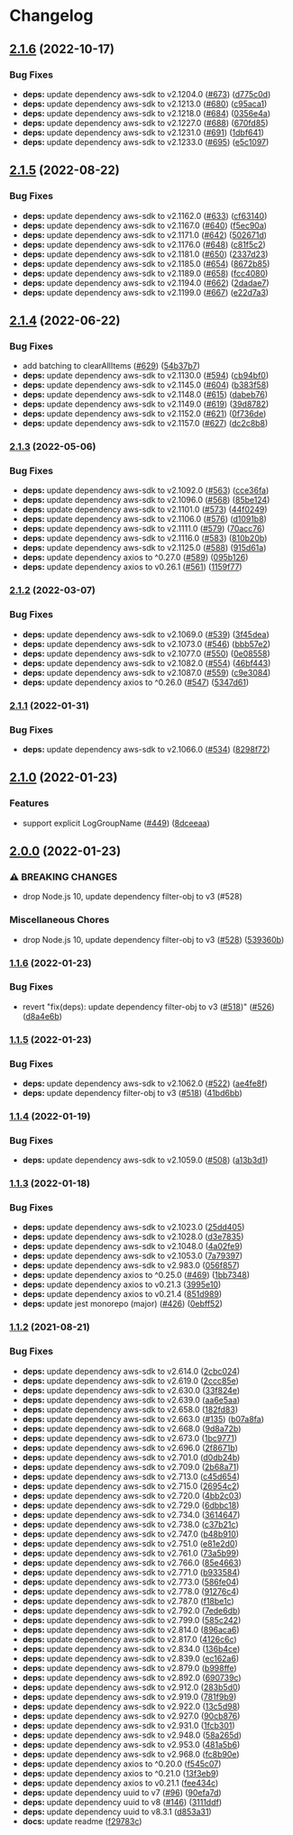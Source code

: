 # Changelog

## [2.1.6](https://github.com/erezrokah/aws-testing-library/compare/v2.1.5...v2.1.6) (2022-10-17)


### Bug Fixes

* **deps:** update dependency aws-sdk to v2.1204.0 ([#673](https://github.com/erezrokah/aws-testing-library/issues/673)) ([d775c0d](https://github.com/erezrokah/aws-testing-library/commit/d775c0d40f7151eed797650df870ad62da43e9f8))
* **deps:** update dependency aws-sdk to v2.1213.0 ([#680](https://github.com/erezrokah/aws-testing-library/issues/680)) ([c95aca1](https://github.com/erezrokah/aws-testing-library/commit/c95aca155336a4bf43d27c3964af87d6cb4092e6))
* **deps:** update dependency aws-sdk to v2.1218.0 ([#684](https://github.com/erezrokah/aws-testing-library/issues/684)) ([0356e4a](https://github.com/erezrokah/aws-testing-library/commit/0356e4ab3e8009d08a6d545e7f07b80cf99521e6))
* **deps:** update dependency aws-sdk to v2.1227.0 ([#688](https://github.com/erezrokah/aws-testing-library/issues/688)) ([670fd85](https://github.com/erezrokah/aws-testing-library/commit/670fd85cfe9199c254cb34bb63146f4fc0c6a28b))
* **deps:** update dependency aws-sdk to v2.1231.0 ([#691](https://github.com/erezrokah/aws-testing-library/issues/691)) ([1dbf641](https://github.com/erezrokah/aws-testing-library/commit/1dbf641c884e414bbdb2f27e498bc2b297d99f99))
* **deps:** update dependency aws-sdk to v2.1233.0 ([#695](https://github.com/erezrokah/aws-testing-library/issues/695)) ([e5c1097](https://github.com/erezrokah/aws-testing-library/commit/e5c1097df9ad379137d4fece5cc77c6db1999755))

## [2.1.5](https://github.com/erezrokah/aws-testing-library/compare/v2.1.4...v2.1.5) (2022-08-22)


### Bug Fixes

* **deps:** update dependency aws-sdk to v2.1162.0 ([#633](https://github.com/erezrokah/aws-testing-library/issues/633)) ([cf63140](https://github.com/erezrokah/aws-testing-library/commit/cf631401d659532ac29ed18ccc4c51489acd12f6))
* **deps:** update dependency aws-sdk to v2.1167.0 ([#640](https://github.com/erezrokah/aws-testing-library/issues/640)) ([f5ec90a](https://github.com/erezrokah/aws-testing-library/commit/f5ec90add6ec0c527337c7a65878ec01a29ef97e))
* **deps:** update dependency aws-sdk to v2.1171.0 ([#642](https://github.com/erezrokah/aws-testing-library/issues/642)) ([502671d](https://github.com/erezrokah/aws-testing-library/commit/502671d746c4b9a368d8b3c847a9bf265668618b))
* **deps:** update dependency aws-sdk to v2.1176.0 ([#648](https://github.com/erezrokah/aws-testing-library/issues/648)) ([c81f5c2](https://github.com/erezrokah/aws-testing-library/commit/c81f5c27e02d5d2fd3d6efb098967b780a5b5d2a))
* **deps:** update dependency aws-sdk to v2.1181.0 ([#650](https://github.com/erezrokah/aws-testing-library/issues/650)) ([2337d23](https://github.com/erezrokah/aws-testing-library/commit/2337d236ed85dc16e3a0675cac0f85d1236196c0))
* **deps:** update dependency aws-sdk to v2.1185.0 ([#654](https://github.com/erezrokah/aws-testing-library/issues/654)) ([8672b85](https://github.com/erezrokah/aws-testing-library/commit/8672b857e70fbb676dd6479f69afcdf2ae8104e2))
* **deps:** update dependency aws-sdk to v2.1189.0 ([#658](https://github.com/erezrokah/aws-testing-library/issues/658)) ([fcc4080](https://github.com/erezrokah/aws-testing-library/commit/fcc40800367aa94de0e253619e7aef21ee278e02))
* **deps:** update dependency aws-sdk to v2.1194.0 ([#662](https://github.com/erezrokah/aws-testing-library/issues/662)) ([2dadae7](https://github.com/erezrokah/aws-testing-library/commit/2dadae73a0f14a337fd28a1a340e293ed3bc7e60))
* **deps:** update dependency aws-sdk to v2.1199.0 ([#667](https://github.com/erezrokah/aws-testing-library/issues/667)) ([e22d7a3](https://github.com/erezrokah/aws-testing-library/commit/e22d7a305e676da3edee327a21cdfb50959a3db6))

## [2.1.4](https://github.com/erezrokah/aws-testing-library/compare/v2.1.3...v2.1.4) (2022-06-22)


### Bug Fixes

* add batching to clearAllItems ([#629](https://github.com/erezrokah/aws-testing-library/issues/629)) ([54b37b7](https://github.com/erezrokah/aws-testing-library/commit/54b37b7fbf76d0bd5aa7e1790f86c2401a85bd34))
* **deps:** update dependency aws-sdk to v2.1130.0 ([#594](https://github.com/erezrokah/aws-testing-library/issues/594)) ([cb94bf0](https://github.com/erezrokah/aws-testing-library/commit/cb94bf01729e7d7d7aade3a973594938027d7ba8))
* **deps:** update dependency aws-sdk to v2.1145.0 ([#604](https://github.com/erezrokah/aws-testing-library/issues/604)) ([b383f58](https://github.com/erezrokah/aws-testing-library/commit/b383f580e03e4b381b3de320e70c5634526d28ad))
* **deps:** update dependency aws-sdk to v2.1148.0 ([#615](https://github.com/erezrokah/aws-testing-library/issues/615)) ([dabeb76](https://github.com/erezrokah/aws-testing-library/commit/dabeb76689ae45574bba534770d348a2dd16be12))
* **deps:** update dependency aws-sdk to v2.1149.0 ([#619](https://github.com/erezrokah/aws-testing-library/issues/619)) ([39d8782](https://github.com/erezrokah/aws-testing-library/commit/39d8782104770bbf7bd10af198470f26f0d14739))
* **deps:** update dependency aws-sdk to v2.1152.0 ([#621](https://github.com/erezrokah/aws-testing-library/issues/621)) ([0f736de](https://github.com/erezrokah/aws-testing-library/commit/0f736deb661f43899dce410e2c1a3ac12e5c5d4f))
* **deps:** update dependency aws-sdk to v2.1157.0 ([#627](https://github.com/erezrokah/aws-testing-library/issues/627)) ([dc2c8b8](https://github.com/erezrokah/aws-testing-library/commit/dc2c8b8f0ac3b5a519a2847751703d87d7b9852f))

### [2.1.3](https://github.com/erezrokah/aws-testing-library/compare/v2.1.2...v2.1.3) (2022-05-06)


### Bug Fixes

* **deps:** update dependency aws-sdk to v2.1092.0 ([#563](https://github.com/erezrokah/aws-testing-library/issues/563)) ([cce36fa](https://github.com/erezrokah/aws-testing-library/commit/cce36fad96aeb4a654637b8a82078effe177abed))
* **deps:** update dependency aws-sdk to v2.1096.0 ([#568](https://github.com/erezrokah/aws-testing-library/issues/568)) ([85be124](https://github.com/erezrokah/aws-testing-library/commit/85be12433b728415559b47af6c4fad45d7c5c1ed))
* **deps:** update dependency aws-sdk to v2.1101.0 ([#573](https://github.com/erezrokah/aws-testing-library/issues/573)) ([44f0249](https://github.com/erezrokah/aws-testing-library/commit/44f02495930a80a9bc719d63fbeeb47540a97e6b))
* **deps:** update dependency aws-sdk to v2.1106.0 ([#576](https://github.com/erezrokah/aws-testing-library/issues/576)) ([d1091b8](https://github.com/erezrokah/aws-testing-library/commit/d1091b8ea2290b700eac53eeb9ba9d05f432f25c))
* **deps:** update dependency aws-sdk to v2.1111.0 ([#579](https://github.com/erezrokah/aws-testing-library/issues/579)) ([70acc76](https://github.com/erezrokah/aws-testing-library/commit/70acc760f5b825db4bbfc16bf39e573fb4a27653))
* **deps:** update dependency aws-sdk to v2.1116.0 ([#583](https://github.com/erezrokah/aws-testing-library/issues/583)) ([810b20b](https://github.com/erezrokah/aws-testing-library/commit/810b20b40a1927b69dc5d00c92c0be3f3777a985))
* **deps:** update dependency aws-sdk to v2.1125.0 ([#588](https://github.com/erezrokah/aws-testing-library/issues/588)) ([915d61a](https://github.com/erezrokah/aws-testing-library/commit/915d61a4b1a6da0b125197391a814be965cfada8))
* **deps:** update dependency axios to ^0.27.0 ([#589](https://github.com/erezrokah/aws-testing-library/issues/589)) ([095b126](https://github.com/erezrokah/aws-testing-library/commit/095b126f4ee773cef869706b36aa732de6b3ce9c))
* **deps:** update dependency axios to v0.26.1 ([#561](https://github.com/erezrokah/aws-testing-library/issues/561)) ([1159f77](https://github.com/erezrokah/aws-testing-library/commit/1159f7797a0981e0ee5365dca7117bd11d385bce))

### [2.1.2](https://github.com/erezrokah/aws-testing-library/compare/v2.1.1...v2.1.2) (2022-03-07)


### Bug Fixes

* **deps:** update dependency aws-sdk to v2.1069.0 ([#539](https://github.com/erezrokah/aws-testing-library/issues/539)) ([3f45dea](https://github.com/erezrokah/aws-testing-library/commit/3f45dea6b1a50e30bac9a3e12ec36ecca16db6b2))
* **deps:** update dependency aws-sdk to v2.1073.0 ([#546](https://github.com/erezrokah/aws-testing-library/issues/546)) ([bbb57e2](https://github.com/erezrokah/aws-testing-library/commit/bbb57e28a8054a218aebd684ea6c4a1e1d57890c))
* **deps:** update dependency aws-sdk to v2.1077.0 ([#550](https://github.com/erezrokah/aws-testing-library/issues/550)) ([0e08558](https://github.com/erezrokah/aws-testing-library/commit/0e08558204d42d9ad57afae4839a46a6a0a29383))
* **deps:** update dependency aws-sdk to v2.1082.0 ([#554](https://github.com/erezrokah/aws-testing-library/issues/554)) ([46bf443](https://github.com/erezrokah/aws-testing-library/commit/46bf443c5c6453ea1dc58751c336a33164382181))
* **deps:** update dependency aws-sdk to v2.1087.0 ([#559](https://github.com/erezrokah/aws-testing-library/issues/559)) ([c9e3084](https://github.com/erezrokah/aws-testing-library/commit/c9e3084be5c523037d70c25f5582ef8a7d7256a9))
* **deps:** update dependency axios to ^0.26.0 ([#547](https://github.com/erezrokah/aws-testing-library/issues/547)) ([5347d61](https://github.com/erezrokah/aws-testing-library/commit/5347d618fc7365e77504c3d93104d1f457b4bd9e))

### [2.1.1](https://github.com/erezrokah/aws-testing-library/compare/v2.1.0...v2.1.1) (2022-01-31)


### Bug Fixes

* **deps:** update dependency aws-sdk to v2.1066.0 ([#534](https://github.com/erezrokah/aws-testing-library/issues/534)) ([8298f72](https://github.com/erezrokah/aws-testing-library/commit/8298f72f405ca915105a061c6f85caa16c834193))

## [2.1.0](https://github.com/erezrokah/aws-testing-library/compare/v2.0.0...v2.1.0) (2022-01-23)


### Features

* support explicit LogGroupName ([#449](https://github.com/erezrokah/aws-testing-library/issues/449)) ([8dceeaa](https://github.com/erezrokah/aws-testing-library/commit/8dceeaae9a9e15002a785f998fe241f54a148dbf))

## [2.0.0](https://github.com/erezrokah/aws-testing-library/compare/v1.1.6...v2.0.0) (2022-01-23)


### ⚠ BREAKING CHANGES

* drop Node.js 10, update dependency filter-obj to v3 (#528)

### Miscellaneous Chores

* drop Node.js 10, update dependency filter-obj to v3 ([#528](https://github.com/erezrokah/aws-testing-library/issues/528)) ([539360b](https://github.com/erezrokah/aws-testing-library/commit/539360b63f1c6267aa41cfd83bff551e6e090cfe))

### [1.1.6](https://github.com/erezrokah/aws-testing-library/compare/v1.1.5...v1.1.6) (2022-01-23)


### Bug Fixes

* revert "fix(deps): update dependency filter-obj to v3 ([#518](https://github.com/erezrokah/aws-testing-library/issues/518))" ([#526](https://github.com/erezrokah/aws-testing-library/issues/526)) ([d8a4e6b](https://github.com/erezrokah/aws-testing-library/commit/d8a4e6b08655e0566619b4187cff05e849463832))

### [1.1.5](https://github.com/erezrokah/aws-testing-library/compare/v1.1.4...v1.1.5) (2022-01-23)


### Bug Fixes

* **deps:** update dependency aws-sdk to v2.1062.0 ([#522](https://github.com/erezrokah/aws-testing-library/issues/522)) ([ae4fe8f](https://github.com/erezrokah/aws-testing-library/commit/ae4fe8ffea50db648cffd6022ff38ff905a7679d))
* **deps:** update dependency filter-obj to v3 ([#518](https://github.com/erezrokah/aws-testing-library/issues/518)) ([41bd6bb](https://github.com/erezrokah/aws-testing-library/commit/41bd6bb19bc0184633965ae379ede69e7242b234))

### [1.1.4](https://github.com/erezrokah/aws-testing-library/compare/v1.1.3...v1.1.4) (2022-01-19)


### Bug Fixes

* **deps:** update dependency aws-sdk to v2.1059.0 ([#508](https://github.com/erezrokah/aws-testing-library/issues/508)) ([a13b3d1](https://github.com/erezrokah/aws-testing-library/commit/a13b3d1b7cbea4f18dd63785b1108990c15ffb49))

### [1.1.3](https://github.com/erezrokah/aws-testing-library/compare/v1.1.2...v1.1.3) (2022-01-18)


### Bug Fixes

* **deps:** update dependency aws-sdk to v2.1023.0 ([25dd405](https://github.com/erezrokah/aws-testing-library/commit/25dd405b10eb13cfd92ebf043f9b68b6af574fc6))
* **deps:** update dependency aws-sdk to v2.1028.0 ([d3e7835](https://github.com/erezrokah/aws-testing-library/commit/d3e7835a1d26224b4d13b9cc556a55080befcdf6))
* **deps:** update dependency aws-sdk to v2.1048.0 ([4a02fe9](https://github.com/erezrokah/aws-testing-library/commit/4a02fe96cd78260567ad365645895bcc295741c3))
* **deps:** update dependency aws-sdk to v2.1053.0 ([7a79397](https://github.com/erezrokah/aws-testing-library/commit/7a793975269d9d765b94b8cfc0207843a82b2984))
* **deps:** update dependency aws-sdk to v2.983.0 ([056f857](https://github.com/erezrokah/aws-testing-library/commit/056f857b8ec1831bbc6e378aaa66c088e7fd1614))
* **deps:** update dependency axios to ^0.25.0 ([#469](https://github.com/erezrokah/aws-testing-library/issues/469)) ([1bb7348](https://github.com/erezrokah/aws-testing-library/commit/1bb734885254c9056355f910ee81b503164c96e0))
* **deps:** update dependency axios to v0.21.3 ([3995e10](https://github.com/erezrokah/aws-testing-library/commit/3995e10ba5be631150baf723b022e78881a0a947))
* **deps:** update dependency axios to v0.21.4 ([851d989](https://github.com/erezrokah/aws-testing-library/commit/851d9898a41adc993be3e41260bbe3ec0bee5b73))
* **deps:** update jest monorepo (major) ([#426](https://github.com/erezrokah/aws-testing-library/issues/426)) ([0ebff52](https://github.com/erezrokah/aws-testing-library/commit/0ebff52b0eff60db16c5e27a1cafd96da1c2c045))

### [1.1.2](https://www.github.com/erezrokah/aws-testing-library/compare/v1.1.1...v1.1.2) (2021-08-21)


### Bug Fixes

* **deps:** update dependency aws-sdk to v2.614.0 ([2cbc024](https://www.github.com/erezrokah/aws-testing-library/commit/2cbc024557fc9dd1dcaf123434c53ba6ced0ec9b))
* **deps:** update dependency aws-sdk to v2.619.0 ([2ccc85e](https://www.github.com/erezrokah/aws-testing-library/commit/2ccc85ebb119a24115c37b40760ff887fa4f8b92))
* **deps:** update dependency aws-sdk to v2.630.0 ([33f824e](https://www.github.com/erezrokah/aws-testing-library/commit/33f824e2b7680d73d68408da23b03b45c8eea924))
* **deps:** update dependency aws-sdk to v2.639.0 ([aa6e5aa](https://www.github.com/erezrokah/aws-testing-library/commit/aa6e5aa2d79184d3f40cc945862733c5cdfa9904))
* **deps:** update dependency aws-sdk to v2.658.0 ([182fd83](https://www.github.com/erezrokah/aws-testing-library/commit/182fd83287e8f6d131e40190380808c50ac17ef1))
* **deps:** update dependency aws-sdk to v2.663.0 ([#135](https://www.github.com/erezrokah/aws-testing-library/issues/135)) ([b07a8fa](https://www.github.com/erezrokah/aws-testing-library/commit/b07a8fa081fb7d44e5c392337eb7ed3b0758d760))
* **deps:** update dependency aws-sdk to v2.668.0 ([9d8a72b](https://www.github.com/erezrokah/aws-testing-library/commit/9d8a72b4d510b4c26e36e3589ef9ed6fa0b18196))
* **deps:** update dependency aws-sdk to v2.673.0 ([1bc9771](https://www.github.com/erezrokah/aws-testing-library/commit/1bc9771897fb89d869ccedfa130255d58e199ee7))
* **deps:** update dependency aws-sdk to v2.696.0 ([2f8671b](https://www.github.com/erezrokah/aws-testing-library/commit/2f8671b5800a0154a409375a48e28f477edd9d40))
* **deps:** update dependency aws-sdk to v2.701.0 ([d0db24b](https://www.github.com/erezrokah/aws-testing-library/commit/d0db24be6d7155c27e66f7bb10e7803b532f57d4))
* **deps:** update dependency aws-sdk to v2.709.0 ([2b68a71](https://www.github.com/erezrokah/aws-testing-library/commit/2b68a71d5b2dde4dd349655eddc094820cca620d))
* **deps:** update dependency aws-sdk to v2.713.0 ([c45d654](https://www.github.com/erezrokah/aws-testing-library/commit/c45d6540863539b71da1927a817712777b4de268))
* **deps:** update dependency aws-sdk to v2.715.0 ([26954c2](https://www.github.com/erezrokah/aws-testing-library/commit/26954c27f528f946b3cb16a300fd277531ea2b7d))
* **deps:** update dependency aws-sdk to v2.720.0 ([4bb2c03](https://www.github.com/erezrokah/aws-testing-library/commit/4bb2c032c489c0920180bcf7c947601ffe41f5d7))
* **deps:** update dependency aws-sdk to v2.729.0 ([6dbbc18](https://www.github.com/erezrokah/aws-testing-library/commit/6dbbc1833fda1d467b7302442a6b61a300d006fe))
* **deps:** update dependency aws-sdk to v2.734.0 ([3614647](https://www.github.com/erezrokah/aws-testing-library/commit/3614647a184e86acce6391a302e4da4eff878fd5))
* **deps:** update dependency aws-sdk to v2.738.0 ([c37b21c](https://www.github.com/erezrokah/aws-testing-library/commit/c37b21cf5d9bbc02f27b5db5b3ee5a7fbcd80c7d))
* **deps:** update dependency aws-sdk to v2.747.0 ([b48b910](https://www.github.com/erezrokah/aws-testing-library/commit/b48b91069851107af7b3ae451dda3f811de55c2d))
* **deps:** update dependency aws-sdk to v2.751.0 ([e81e2d0](https://www.github.com/erezrokah/aws-testing-library/commit/e81e2d025eef78ffcf958dee4fde5ca5a0f50279))
* **deps:** update dependency aws-sdk to v2.761.0 ([73a5b99](https://www.github.com/erezrokah/aws-testing-library/commit/73a5b9989f94f75e5e034445e10cdd5f92aee093))
* **deps:** update dependency aws-sdk to v2.766.0 ([85e4663](https://www.github.com/erezrokah/aws-testing-library/commit/85e466397c8117f02a48fe4f2e67be94d22e5ad4))
* **deps:** update dependency aws-sdk to v2.771.0 ([b933584](https://www.github.com/erezrokah/aws-testing-library/commit/b933584ee7b286b692a6d1c7a1dd46b6594043e9))
* **deps:** update dependency aws-sdk to v2.773.0 ([586fe04](https://www.github.com/erezrokah/aws-testing-library/commit/586fe045211d1281aefb5dbec3cb05c24e500028))
* **deps:** update dependency aws-sdk to v2.778.0 ([91276c4](https://www.github.com/erezrokah/aws-testing-library/commit/91276c4d047981dfadbbf77027b9a5e70732626f))
* **deps:** update dependency aws-sdk to v2.787.0 ([f18be1c](https://www.github.com/erezrokah/aws-testing-library/commit/f18be1c1f18673da9ef7a2d37f30c26fc35ed0ee))
* **deps:** update dependency aws-sdk to v2.792.0 ([7ede6db](https://www.github.com/erezrokah/aws-testing-library/commit/7ede6db0e6b3e4cc2cff01af62e751f3f0fa6b99))
* **deps:** update dependency aws-sdk to v2.799.0 ([585c242](https://www.github.com/erezrokah/aws-testing-library/commit/585c2428c9b04719581a983bd45b3364b32336cb))
* **deps:** update dependency aws-sdk to v2.814.0 ([896aca6](https://www.github.com/erezrokah/aws-testing-library/commit/896aca6b425e20bab85a1de216a110ecc8b7008f))
* **deps:** update dependency aws-sdk to v2.817.0 ([4126c6c](https://www.github.com/erezrokah/aws-testing-library/commit/4126c6c34c8df8bd5523eb9e52b861b20bf4a96c))
* **deps:** update dependency aws-sdk to v2.834.0 ([136b4ce](https://www.github.com/erezrokah/aws-testing-library/commit/136b4cebbd93059ddfb109c0684ebb09ddee114e))
* **deps:** update dependency aws-sdk to v2.839.0 ([ec162a6](https://www.github.com/erezrokah/aws-testing-library/commit/ec162a6a83840fc65fb641d9a9fae6e3f77e617e))
* **deps:** update dependency aws-sdk to v2.879.0 ([b998ffe](https://www.github.com/erezrokah/aws-testing-library/commit/b998ffe0d59415557511838936aadbed210815d0))
* **deps:** update dependency aws-sdk to v2.892.0 ([690739c](https://www.github.com/erezrokah/aws-testing-library/commit/690739ccc3064e1d25818501a9f5206fd3f801d4))
* **deps:** update dependency aws-sdk to v2.912.0 ([283b5d0](https://www.github.com/erezrokah/aws-testing-library/commit/283b5d0bd4f73772600504f2535125095e3237f5))
* **deps:** update dependency aws-sdk to v2.919.0 ([781f9b9](https://www.github.com/erezrokah/aws-testing-library/commit/781f9b9a71098ec0bda4069d70da7d24c3a79af5))
* **deps:** update dependency aws-sdk to v2.922.0 ([13c5d98](https://www.github.com/erezrokah/aws-testing-library/commit/13c5d9835f1bf89a35ffff96650a262a0fd7691e))
* **deps:** update dependency aws-sdk to v2.927.0 ([90cb876](https://www.github.com/erezrokah/aws-testing-library/commit/90cb876fba79ea98112a6b4c2210c4df6a8ab1c0))
* **deps:** update dependency aws-sdk to v2.931.0 ([1fcb301](https://www.github.com/erezrokah/aws-testing-library/commit/1fcb301cd36f7f68ab6c9128f487060d1f6bc0fd))
* **deps:** update dependency aws-sdk to v2.948.0 ([58a265d](https://www.github.com/erezrokah/aws-testing-library/commit/58a265d5bc8ba6ab6cf1cf64af826e121696530f))
* **deps:** update dependency aws-sdk to v2.953.0 ([481a5b6](https://www.github.com/erezrokah/aws-testing-library/commit/481a5b67398753d85b5218fcd4d0dabd3b9a899e))
* **deps:** update dependency aws-sdk to v2.968.0 ([fc8b90e](https://www.github.com/erezrokah/aws-testing-library/commit/fc8b90e5cf2fe1dfa7c448e469fa82289e01fa44))
* **deps:** update dependency axios to ^0.20.0 ([f545c07](https://www.github.com/erezrokah/aws-testing-library/commit/f545c07d423c6d5650cb465d84cbfe634b822d24))
* **deps:** update dependency axios to ^0.21.0 ([13f3eb9](https://www.github.com/erezrokah/aws-testing-library/commit/13f3eb9077810a488cecbf6aed406273f3870c8f))
* **deps:** update dependency axios to v0.21.1 ([fee434c](https://www.github.com/erezrokah/aws-testing-library/commit/fee434c51a608271194c08a7d141e08c38601939))
* **deps:** update dependency uuid to v7 ([#96](https://www.github.com/erezrokah/aws-testing-library/issues/96)) ([90efa7d](https://www.github.com/erezrokah/aws-testing-library/commit/90efa7d9830bf23a9865974832e79f964ca9275e))
* **deps:** update dependency uuid to v8 ([#146](https://www.github.com/erezrokah/aws-testing-library/issues/146)) ([3111ddf](https://www.github.com/erezrokah/aws-testing-library/commit/3111ddfaff0f3c439690fdb3959217e8a53dbdfd))
* **deps:** update dependency uuid to v8.3.1 ([d853a31](https://www.github.com/erezrokah/aws-testing-library/commit/d853a31eccd65d723f65ee51508a1e58cb2df097))
* **docs:** update readme ([f29783c](https://www.github.com/erezrokah/aws-testing-library/commit/f29783c4631343595ccfef851d9b24ae1f24df00))
